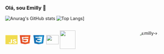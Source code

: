 ### Olá, sou Emilly 👋

  ![Anurag's GitHub stats](https://github-readme-stats.vercel.app/api?username=EmillySilvaCosta&show_icons=true&theme=radical)</div> 
  ![Top Langs](https://github-readme-stats.vercel.app/api/top-langs?username=EmillySilvaCosta&layout=compact&langs_count=7&theme=radical)]

<div style="display: inline_block"><br>
  <img align="center" alt="Rafa-Js" height="30" width="40" src="https://raw.githubusercontent.com/devicons/devicon/master/icons/javascript/javascript-plain.svg">
  <img align="center" alt="Rafa-HTML" height="30" width="40" src="https://raw.githubusercontent.com/devicons/devicon/master/icons/html5/html5-original.svg">
  <img align="center" alt="Rafa-CSS" height="30" width="40" src="https://raw.githubusercontent.com/devicons/devicon/master/icons/css3/css3-original.svg">
  <img height="30" width="40" align="center" src="https://cdn.jsdelivr.net/gh/devicons/devicon/icons/angularjs/angularjs-original.svg" />
  <img height="60" width="50" align="center" src="https://cdn.jsdelivr.net/gh/devicons/devicon/icons/java/java-original-wordmark.svg" />

          
  <img align="right" alt="Emilly-Pic" height="150" style="border-radius:50px;" src="">
</div>
          
